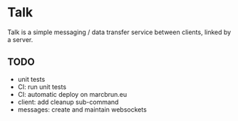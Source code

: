 # Talk

Talk is a simple messaging / data transfer service between clients, linked by a server.

## TODO
- unit tests
- CI: run unit tests
- CI: automatic deploy on marcbrun.eu
- client: add cleanup sub-command
- messages: create and maintain websockets